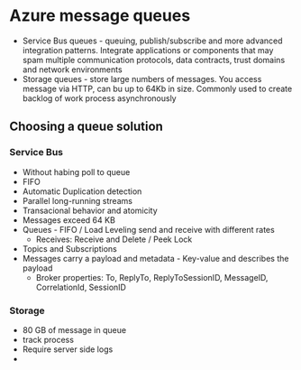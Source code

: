 # Azure message queues

- Service Bus queues - queuing, publish/subscribe and more advanced integration patterns. Integrate applications or components that may spam multiple communication protocols, data contracts, trust domains and network environments
- Storage queues - store large numbers of messages. You access message via HTTP, can bu up to 64Kb in size. Commonly used to create backlog  of work process asynchronously

## Choosing a queue solution

### Service Bus

- Without habing poll to queue
- FIFO
- Automatic Duplication detection
- Parallel long-running streams
- Transacional behavior and atomicity 
- Messages exceed 64 KB
- Queues - FIFO / Load Leveling send and receive with different rates
    - Receives: Receive and Delete / Peek Lock
- Topics and Subscriptions
- Messages carry a payload and metadata - Key-value and describes the payload
    - Broker properties: To, ReplyTo, ReplyToSessionID, MessageID, CorrelationId, SessionID


### Storage

- 80 GB of message in queue
- track process
- Require server side logs
- 
